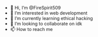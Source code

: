 - 👋 Hi, I’m @FireSpirit509
- 👀 I’m interested in web development
- 🌱 I’m currently learning ethical hacking
- 💞️ I’m looking to collaborate on idk
- 📫 How to reach me 

<!---
FireSpirit509/FireSpirit509 is a ✨ special ✨ repository because its `README.md` (this file) appears on your GitHub profile.
You can click the Preview link to take a look at your changes.
--->
